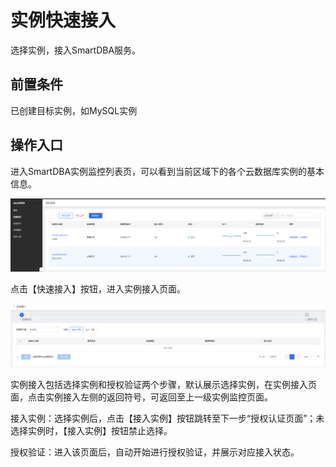 # 实例快速接入

选择实例，接入SmartDBA服务。

## 前置条件

已创建目标实例，如MySQL实例

## 操作入口

进入SmartDBA实例监控列表页，可以看到当前区域下的各个云数据库实例的基本信息。

![](../../image/SmartDBA/instance_access1.png)

点击【快速接入】按钮，进入实例接入页面。

![](../../image/SmartDBA/instance_access2.png) 

 
实例接入包括选择实例和授权验证两个步骤，默认展示选择实例，在实例接入页面，点击实例接入左侧的返回符号，可返回至上一级实例监控页面。

接入实例：选择实例后，点击【接入实例】按钮跳转至下一步“授权认证页面”；未选择实例时，【接入实例】按钮禁止选择。

授权验证：进入该页面后，自动开始进行授权验证，并展示对应接入状态。
